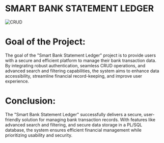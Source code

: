 # SMART BANK STATEMENT LEDGER

![CRUD](https://github.com/user-attachments/assets/553a3b4d-0931-4b57-b6d0-85fb3b515bbb)


# Goal of the Project:
The goal of the "Smart Bank Statement Ledger" project is to provide users with a secure and efficient platform to manage their bank transaction data. By integrating robust authentication, seamless CRUD operations, and advanced search and filtering capabilities, the system aims to enhance data accessibility, streamline financial record-keeping, and improve user experience.

# Conclusion:
The "Smart Bank Statement Ledger" successfully delivers a secure, user-friendly solution for managing bank transaction records. With features like advanced search and filtering, and secure data storage in a PL/SQL database, the system ensures efficient financial management while prioritizing usability and security.
